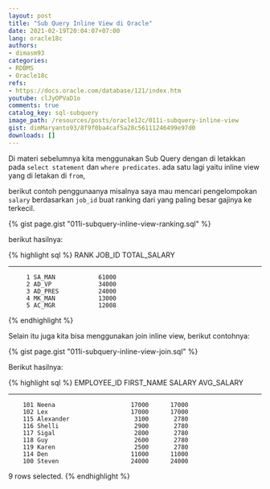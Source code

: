 ```yaml
---
layout: post
title: "Sub Query Inline View di Oracle"
date: 2021-02-19T20:04:07+07:00
lang: oracle18c
authors:
- dimasm93
categories:
- RDBMS
- Oracle18c
refs: 
- https://docs.oracle.com/database/121/index.htm
youtube: clJyOPVaD1o
comments: true
catalog_key: sql-subquery
image_path: /resources/posts/oracle12c/011i-subquery-inline-view
gist: dimMaryanto93/8f9f0ba4caf5a28c56111246499e97d0
downloads: []
---
```


Di materi sebelumnya kita menggunakan Sub Query dengan di letakkan pada `select statement` dan `where predicates`. ada satu lagi yaitu inline view yang di letakan di `from`, 

berikut contoh penggunaanya misalnya saya mau mencari pengelompokan `salary` berdasarkan `job_id` buat ranking dari yang paling besar gajinya ke terkecil.

{% gist page.gist "011i-subquery-inline-view-ranking.sql" %}

berikut hasilnya:

{% highlight sql %}
      RANK JOB_ID     TOTAL_SALARY
---------- ---------- ------------
         1 SA_MAN            61000
         2 AD_VP             34000
         3 AD_PRES           24000
         4 MK_MAN            13000
         5 AC_MGR            12008
{% endhighlight %}

Selain itu juga kita bisa menggunakan join inline view, berikut contohnya:

{% gist page.gist "011i-subquery-inline-view-join.sql" %}

Berikut hasilnya:

{% highlight sql %}
EMPLOYEE_ID FIRST_NAME               SALARY AVG_SALARY
----------- -------------------- ---------- ----------
        101 Neena                     17000      17000
        102 Lex                       17000      17000
        115 Alexander                  3100       2780
        116 Shelli                     2900       2780
        117 Sigal                      2800       2780
        118 Guy                        2600       2780
        119 Karen                      2500       2780
        114 Den                       11000      11000
        100 Steven                    24000      24000

9 rows selected.
{% endhighlight %}